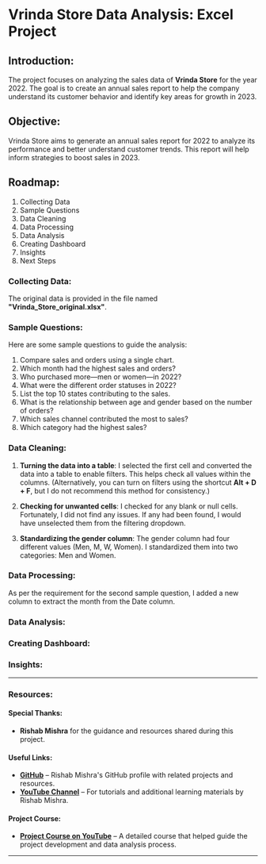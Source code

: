 # Vrinda Store Data Analysis: Excel Project

## Introduction:

The project focuses on analyzing the sales data of **Vrinda Store** for the year 2022. The goal is to create an annual sales report to help the company understand its customer behavior and identify key areas for growth in 2023.

## Objective:

Vrinda Store aims to generate an annual sales report for 2022 to analyze its performance and better understand customer trends. This report will help inform strategies to boost sales in 2023.

## Roadmap:

1. Collecting Data
2. Sample Questions
3. Data Cleaning
4. Data Processing
5. Data Analysis
6. Creating Dashboard
7. Insights
8. Next Steps

### Collecting Data:

The original data is provided in the file named **"Vrinda_Store_original.xlsx"**.

### Sample Questions:

Here are some sample questions to guide the analysis:

1. Compare sales and orders using a single chart.
2. Which month had the highest sales and orders?
3. Who purchased more—men or women—in 2022?
4. What were the different order statuses in 2022?
5. List the top 10 states contributing to the sales.
6. What is the relationship between age and gender based on the number of orders?
7. Which sales channel contributed the most to sales?
8. Which category had the highest sales?

### Data Cleaning:

1. **Turning the data into a table**: I selected the first cell and converted the data into a table to enable filters. This helps check all values within the columns. (Alternatively, you can turn on filters using the shortcut **Alt + D + F**, but I do not recommend this method for consistency.)
   
2. **Checking for unwanted cells**: I checked for any blank or null cells. Fortunately, I did not find any issues. If any had been found, I would have unselected them from the filtering dropdown.

3. **Standardizing the gender column**: The gender column had four different values (Men, M, W, Women). I standardized them into two categories: Men and Women.

### Data Processing:

As per the requirement for the second sample question, I added a new column to extract the month from the Date column.

### Data Analysis:


### Creating Dashboard:


### Insights:

 
 
 
 
 
 
 
 
 
---

### Resources:

#### Special Thanks:
- **Rishab Mishra** for the guidance and resources shared during this project.

#### Useful Links:
- [**GitHub**](https://github.com/rishabmishra) – Rishab Mishra's GitHub profile with related projects and resources.
- [**YouTube Channel**](https://www.youtube.com/@RishabMishraOfficial) – For tutorials and additional learning materials by Rishab Mishra.

#### Project Course:
- [**Project Course on YouTube**](https://www.youtube.com/watch?v=gTK5rNhWJyA) – A detailed course that helped guide the project development and data analysis process.

---
